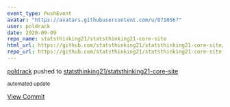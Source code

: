 ```yaml
---
event_type: PushEvent
avatar: "https://avatars.githubusercontent.com/u/871056?"
user: poldrack
date: 2020-09-09
repo_name: statsthinking21/statsthinking21-core-site
html_url: https://github.com/statsthinking21/statsthinking21-core-site/commit/4be4615e6dc263f494fb82abcc8129e8a4cc7186
repo_url: https://github.com/statsthinking21/statsthinking21-core-site
---
```


<a href='https://github.com/poldrack' target='_blank'>poldrack</a> pushed to <a href='https://github.com/statsthinking21/statsthinking21-core-site' target='_blank'>statsthinking21/statsthinking21-core-site</a>

<small>automated update</small>

<a href='https://github.com/statsthinking21/statsthinking21-core-site/commit/4be4615e6dc263f494fb82abcc8129e8a4cc7186' target='_blank'>View Commit</a>
